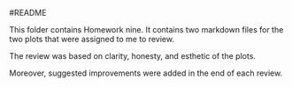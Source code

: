 #README

This folder contains Homework nine. It contains two markdown files for the two plots that were assigned to me to review. 

The review was based on clarity, honesty, and esthetic of the plots.

Moreover, suggested improvements were added in the end of each review.
